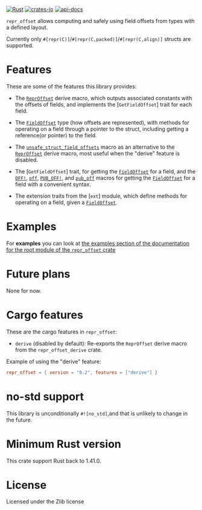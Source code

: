 [![Rust](https://github.com/rodrimati1992/repr_offset_crates/workflows/Rust/badge.svg)](https://github.com/rodrimati1992/repr_offset_crates/actions)
[![crates-io](https://img.shields.io/crates/v/repr_offset.svg)](https://crates.io/crates/repr_offset)
[![api-docs](https://docs.rs/repr_offset/badge.svg)](https://docs.rs/repr_offset/*)



`repr_offset` allows computing and safely using field offsets from types with a defined layout.

Currently only `#[repr(C)]`/`#[repr(C,packed)]`/`#[repr(C,align)]` structs are supported.

# Features

These are some of the features this library provides:

- The [`ReprOffset`] derive macro, which outputs associated constants with the
offsets of fields, and implements the [`GetFieldOffset`] trait for each field.<br>

- The [`FieldOffset`] type (how offsets are represented),
with methods for operating on a field through a pointer to the struct,
including getting a reference(or pointer) to the field.

- The [`unsafe_struct_field_offsets`] macro as an alternative to the
[`ReprOffset`] derive macro, most useful when the "derive" feature is disabled.

- The [`GetFieldOffset`] trait, for getting the [`FieldOffset`] for a field,
and the [`OFF!`], [`off`], [`PUB_OFF!`], and [`pub_off`] macros for
getting the [`FieldOffset`] for a field with a convenient syntax.

- The extension traits from the [`ext`] module,
which define methods for operating on a field, given a [`FieldOffset`].

# Examples 

For **examples** you can look at
[the examples section of the documentation for the root module of the `repr_offset` crate
](https://docs.rs/repr_offset/*/repr_offset/index.html#root-mod-examples)

# Future plans

None for now.

# Cargo features

These are the cargo features in `repr_offset`:

- `derive` (disabled by default): 
Re-exports the `ReprOffset` derive macro from the `repr_offset_derive` crate.

Example of using the "derive" feature:
```toml
repr_offset = { version = "0.2", features = ["derive"] }
```


# no-std support

This library is unconditionally `#![no_std]`,and that is unlikely to change in the future.

# Minimum Rust version

This crate support Rust back to 1.41.0.

# License

Licensed under the Zlib license

[`ReprOffset`]:
https://docs.rs/repr_offset/*/repr_offset/docs/repr_offset_macro/index.html

[`unsafe_struct_field_offsets`]:
https://docs.rs/repr_offset/*/repr_offset/macro.unsafe_struct_field_offsets.html

[`FieldOffset`]: 
https://docs.rs/repr_offset/*/repr_offset/struct.FieldOffset.html

[`OFF!`]: https://docs.rs/repr_offset/*/repr_offset/macro.OFF.html
[`off`]: https://docs.rs/repr_offset/*/repr_offset/macro.off.html
[`PUB_OFF!`]: https://docs.rs/repr_offset/*/repr_offset/macro.PUB_OFF.html
[`pub_off`]: https://docs.rs/repr_offset/*/repr_offset/macro.pub_off.html



